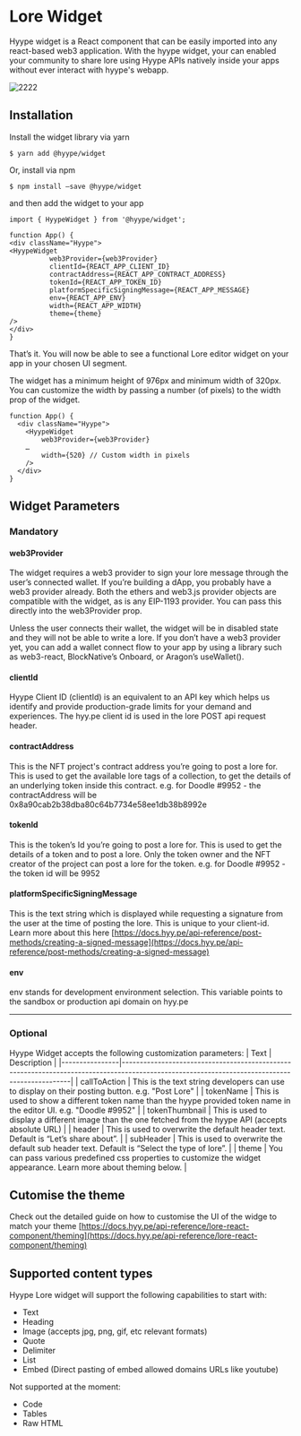 # Lore Widget
Hyype widget is a React component that can be easily imported into any react-based web3  application. With the hyype widget, your can enabled your community to share lore using Hyype APIs natively inside your apps without ever interact with hyype's webapp.

![2222](https://user-images.githubusercontent.com/1647155/179365438-c2c2c0af-6d6c-48a7-a810-8246722b9276.png)

## Installation
Install the widget library via yarn
```
$ yarn add @hyype/widget
```

Or, install via npm
```
$ npm install –save @hyype/widget
```

and then add the widget to your app
```
import { HyypeWidget } from '@hyype/widget';

function App() {
<div className="Hyype">
<HyypeWidget
          web3Provider={web3Provider}
          clientId={REACT_APP_CLIENT_ID}
          contractAddress={REACT_APP_CONTRACT_ADDRESS}
          tokenId={REACT_APP_TOKEN_ID}
          platformSpecificSigningMessage={REACT_APP_MESSAGE}
          env={REACT_APP_ENV}
          width={REACT_APP_WIDTH}
          theme={theme}
/>
</div>
}
```
That’s it. You will now be able to see a functional Lore editor widget on your app in your chosen UI segment.

The widget has a minimum height of 976px and minimum width of 320px. You can customize the width by passing a number (of pixels) to the width prop of the widget.
```
function App() {
  <div className="Hyype">
    <HyypeWidget
      	web3Provider={web3Provider}
   	…
      	width={520} // Custom width in pixels
    />
  </div>
}
```
## Widget Parameters
### Mandatory
#### web3Provider
The widget requires a web3 provider to sign your lore message through the user’s connected wallet. If you’re building a dApp, you probably have a web3 provider already. Both the ethers and web3.js provider objects are compatible with the widget, as is any EIP-1193 provider. You can pass this directly into the web3Provider prop.

Unless the user connects their wallet, the widget will be in disabled state and they will not be able to write a lore. If you don’t have a web3 provider yet, you can add a wallet connect flow to your app by using a library such as web3-react, BlockNative’s Onboard, or Aragon’s useWallet().

#### clientId
Hyype Client ID (clientId) is an equivalent to an API key which helps us identify and provide production-grade limits for your demand and experiences. The hyy.pe client id is used in the lore POST api request header.

#### contractAddress
This is the NFT project's contract address you’re going to post a lore for. This is used to get the available lore tags of a collection, to get the details of an underlying token inside this contract.
e.g. for Doodle #9952 - the contractAddress will be 0x8a90cab2b38dba80c64b7734e58ee1db38b8992e

#### tokenId
This is the token’s Id you’re going to post a lore for. This is used to get the details of a token and to post a lore. Only the token owner and the NFT creator of the project can post a lore for the token. 
e.g. for Doodle #9952 - the token id will be 9952

#### platformSpecificSigningMessage
This is the text string which is displayed while requesting a signature from the user at the time of posting the lore. This is unique to your client-id. Learn more about this here [https://docs.hyy.pe/api-reference/post-methods/creating-a-signed-message](https://docs.hyy.pe/api-reference/post-methods/creating-a-signed-message)

#### env
env stands for development environment selection. This variable points to the sandbox or production api domain on hyy.pe

----

### Optional
Hyype Widget accepts the following customization parameters:
| Text           | Description                                                                                                                                  |
|----------------|----------------------------------------------------------------------------------------------------------------------------------------------|
| callToAction   | This is the text string developers can use to display on their posting button. e.g. "Post Lore"                                              |
| tokenName      | This is used to show a different token name than the hyype provided token name in the editor UI. e.g. "Doodle #9952"                         |
| tokenThumbnail | This is used to display a different image than the one fetched from the hyype API (accepts absolute URL)                                     |
| header         | This is used to overwrite the default header text. Default is “Let’s share about”.                                                           |
| subHeader      | This is used to overwrite the default sub header text. Default is “Select the type of lore”.                                                 |
| theme          | You can pass various predefined css properties to customize the widget appearance. Learn more about theming below. |


## Cutomise the theme
Check out the detailed guide on how to customise the UI of the widge to match your theme 
[https://docs.hyy.pe/api-reference/lore-react-component/theming](https://docs.hyy.pe/api-reference/lore-react-component/theming)

## Supported content types
Hyype Lore widget will support the following capabilities to start with: 
- Text 
- Heading 
- Image (accepts jpg, png, gif, etc relevant formats) 
- Quote 
- Delimiter 
- List 
- Embed (Direct pasting of embed allowed domains URLs like youtube)

Not supported at the moment:
- Code
- Tables 
- Raw HTML

